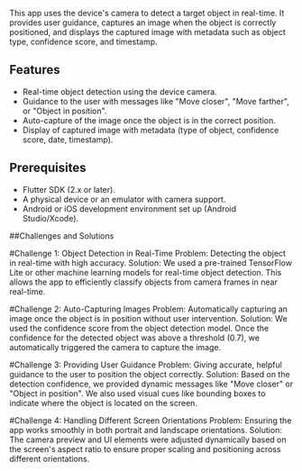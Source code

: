 This app uses the device's camera to detect a target object in real-time.
It provides user guidance, captures an image when the object is correctly positioned, 
and displays the captured image with metadata such as object type, confidence score,
and timestamp.

## Features
- Real-time object detection using the device camera.
- Guidance to the user with messages like "Move closer", "Move farther", or "Object in position".
- Auto-capture of the image once the object is in the correct position.
- Display of captured image with metadata (type of object, confidence score, date, timestamp).

## Prerequisites

- Flutter SDK (2.x or later).
- A physical device or an emulator with camera support.
- Android or iOS development environment set up (Android Studio/Xcode).


##Challenges and Solutions

#Challenge 1: Object Detection in Real-Time
Problem: Detecting the object in real-time with high accuracy.
Solution: We used a pre-trained TensorFlow Lite or other machine learning models for real-time object detection. This allows the app to efficiently classify objects from camera frames in near real-time.

#Challenge 2: Auto-Capturing Images
Problem: Automatically capturing an image once the object is in position without user intervention.
Solution: We used the confidence score from the object detection model. Once the confidence for the detected object was above a threshold (0.7), we automatically triggered the camera to capture the image.

#Challenge 3: Providing User Guidance
Problem: Giving accurate, helpful guidance to the user to position the object correctly.
Solution: Based on the detection confidence, we provided dynamic messages like "Move closer" or "Object in position". We also used visual cues like bounding boxes to indicate where the object is located on the screen.

#Challenge 4: Handling Different Screen Orientations
Problem: Ensuring the app works smoothly in both portrait and landscape orientations.
Solution: The camera preview and UI elements were adjusted dynamically based on the screen's aspect ratio to ensure proper scaling and positioning across different orientations.
